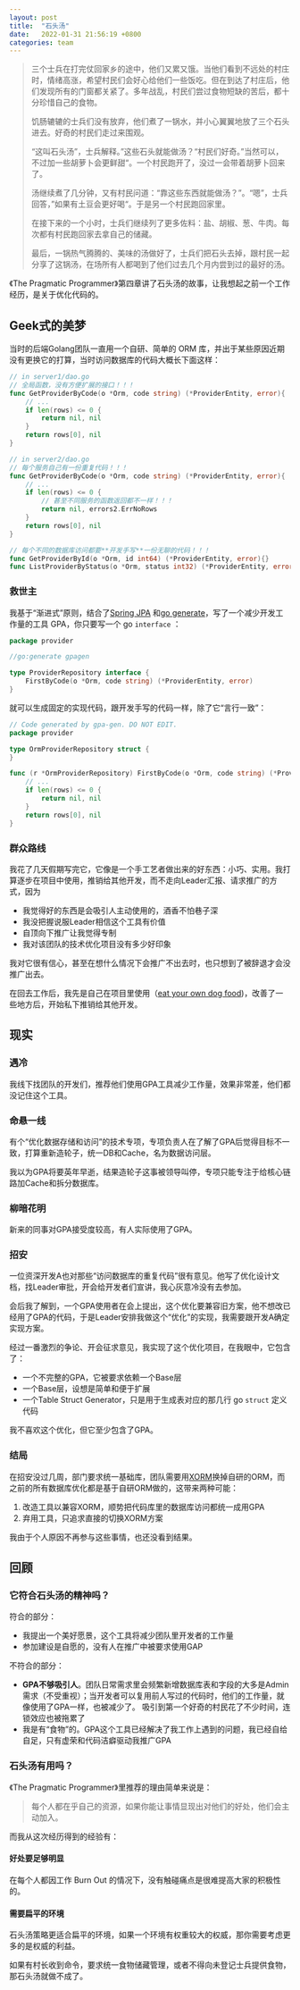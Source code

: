 ```yaml
---
layout: post
title:  "石头汤"
date:   2022-01-31 21:56:19 +0800
categories: team
---
```

> 三个士兵在打完仗回家乡的途中，他们又累又饿。当他们看到不远处的村庄时，情绪高涨，希望村民们会好心给他们一些饭吃。但在到达了村庄后，他们发现所有的门窗都关紧了。多年战乱，村民们尝过食物短缺的苦后，都十分珍惜自己的食物。
> 
> 饥肠辘辘的士兵们没有放弃，他们煮了一锅水，并小心翼翼地放了三个石头进去。好奇的村民们走过来围观。
> 
> “这叫石头汤”，士兵解释。”这些石头就能做汤？“村民们好奇。”当然可以，不过加一些胡萝卜会更鲜甜“。一个村民跑开了，没过一会带着胡萝卜回来了。
> 
> 汤继续煮了几分钟，又有村民问道：“靠这些东西就能做汤？”。“嗯”，士兵回答，”如果有土豆会更好喝“。于是另一个村民跑回家里。
> 
> 在接下来的一个小时，士兵们继续列了更多佐料：盐、胡椒、葱、牛肉。每次都有村民跑回家去拿自己的储藏。
> 
> 最后，一锅热气腾腾的、美味的汤做好了，士兵们把石头去掉，跟村民一起分享了这锅汤，在场所有人都喝到了他们过去几个月内尝到过的最好的汤。

《The Pragmatic Programmer》第四章讲了石头汤的故事，让我想起之前一个工作经历，是关于优化代码的。

## Geek式的美梦

当时的后端Golang团队一直用一个自研、简单的 ORM 库，并出于某些原因近期没有更换它的打算，当时访问数据库的代码大概长下面这样：

```go
// in server1/dao.go
// 全局函数，没有方便扩展的接口！！！
func GetProviderByCode(o *Orm, code string) (*ProviderEntity, error){
	// ...
	if len(rows) <= 0 {
		return nil, nil
	}
	return rows[0], nil
}

// in server2/dao.go
// 每个服务自己有一份重复代码！！！
func GetProviderByCode(o *Orm, code string) (*ProviderEntity, error){
	// ...
	if len(rows) <= 0 {
		// 甚至不同服务的函数返回都不一样！！！
		return nil, errors2.ErrNoRows
	}
	return rows[0], nil
}

// 每个不同的数据库访问都要**开发手写**一份无聊的代码！！！
func GetProviderById(o *Orm, id int64) (*ProviderEntity, error){}
func ListProviderByStatus(o *Orm, status int32) (*ProviderEntity, error){}
```

### 救世主

我基于“渐进式”原则，结合了[Spring JPA](https://docs.spring.io/spring-data/jpa/docs/current/reference/html/#repositories.query-methods.query-creation) 和[go generate](https://go.dev/blog/generate)，写了一个减少开发工作量的工具 GPA，你只要写一个 go `interface` ：

```go
package provider

//go:generate gpagen

type ProviderRepository interface {
	FirstByCode(o *Orm, code string) (*ProviderEntity, error)
}
```

就可以生成固定的实现代码，跟开发手写的代码一样，除了它“言行一致”：

```go
// Code generated by gpa-gen. DO NOT EDIT.
package provider

type OrmProviderRepository struct {
}

func (r *OrmProviderRepository) FirstByCode(o *Orm, code string) (*ProviderEntity, error) {
	// ...
	if len(rows) <= 0 {
		return nil, nil
	}
	return rows[0], nil
}
```

### 群众路线

我花了几天假期写完它，它像是一个手工艺者做出来的好东西：小巧、实用。我打算逐步在项目中使用，推销给其他开发，而不走向Leader汇报、请求推广的方式，因为

- 我觉得好的东西是会吸引人主动使用的，酒香不怕巷子深
- 我没把握说服Leader相信这个工具有价值
- 自顶向下推广让我觉得专制
- 我对该团队的技术优化项目没有多少好印象

我对它很有信心，甚至在想什么情况下会推广不出去时，也只想到了被辞退才会没推广出去。

在回去工作后，我先是自己在项目里使用（[eat your own dog food](https://en.wikipedia.org/wiki/Eating_your_own_dog_food))，改善了一些地方后，开始私下推销给其他开发。

## 现实

### 遇冷

我线下找团队的开发们，推荐他们使用GPA工具减少工作量，效果非常差，他们都没记住这个工具。

### 命悬一线

有个“优化数据存储和访问”的技术专项，专项负责人在了解了GPA后觉得目标不一致，打算重新造轮子，统一DB和Cache，名为数据访问层。

我以为GPA将要英年早逝，结果造轮子这事被领导叫停，专项只能专注于给核心链路加Cache和拆分数据库。

### 柳暗花明

新来的同事对GPA接受度较高，有人实际使用了GPA。

### 招安

一位资深开发A也对那些“访问数据库的重复代码”很有意见。他写了优化设计文档，找Leader审批，开会给开发者们宣讲，我心灰意冷没有去参加。

会后我了解到，一个GPA使用者在会上提出，这个优化要兼容旧方案，他不想改已经用了GPA的代码，于是Leader安排我做这个“优化”的实现，我需要跟开发A确定实现方案。

经过一番激烈的争论、开会征求意见，我实现了这个优化项目，在我眼中，它包含了：

- 一个不完整的GPA，它被要求依赖一个Base层
- 一个Base层，设想是简单和便于扩展
- 一个Table Struct Generator，只是用于生成表对应的那几行 go `struct` 定义代码

我不喜欢这个优化，但它至少包含了GPA。

### 结局

在招安没过几周，部门要求统一基础库，团队需要用[XORM](https://gitea.com/xorm/xorm)换掉自研的ORM，而之前的所有数据库优化都是基于自研ORM做的，这带来两种可能：

1. 改造工具以兼容XORM，顺势把代码库里的数据库访问都统一成用GPA
2. 弃用工具，只追求直接的切换XORM方案

我由于个人原因不再参与这些事情，也还没看到结果。

## 回顾

### 它符合石头汤的精神吗？

符合的部分：

- 我提出一个美好愿景，这个工具将减少团队里开发者的工作量
- 参加建设是自愿的，没有人在推广中被要求使用GAP

不符合的部分：

- **GPA不够吸引人**。团队日常需求里会频繁新增数据库表和字段的大多是Admin需求（不受重视）；当开发者可以复用前人写过的代码时，他们的工作量，就像使用了GPA一样，也被减少了。
吸引到第一个好奇的村民花了不少时间，连锁效应也被拖累了
- 我是有“食物”的。GPA这个工具已经解决了我工作上遇到的问题，我已经自给自足，只有虚荣和代码洁癖驱动我推广GPA

### 石头汤有用吗？

《The Pragmatic Programmer》里推荐的理由简单来说是：

> 每个人都在乎自己的资源，如果你能让事情显现出对他们的好处，他们会主动加入。

而我从这次经历得到的经验有：

#### 好处要足够明显

在每个人都因工作 Burn Out 的情况下，没有触碰痛点是很难提高大家的积极性的。

#### 需要扁平的环境

石头汤策略更适合扁平的环境，如果一个环境有权重较大的权威，那你需要考虑更多的是权威的利益。

如果有村长收到命令，要求统一食物储藏管理，或者不得向未登记士兵提供食物，那石头汤就做不成了。
